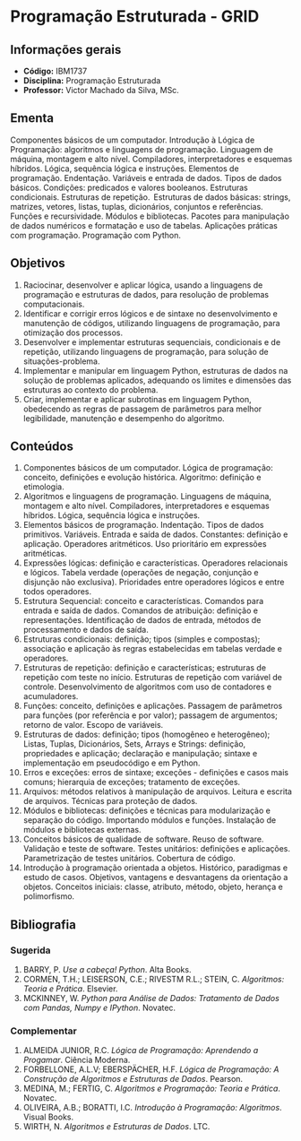 # Programação Estruturada - GRID

## Informações gerais

- **Código:** IBM1737
- **Disciplina:** Programação Estruturada
- **Professor:** Victor Machado da Silva, MSc.

## Ementa

Componentes básicos de um computador. Introdução à Lógica de Programação: algoritmos e linguagens de programação. Linguagem de máquina, montagem e alto nível. Compiladores, interpretadores e esquemas híbridos. Lógica, sequência lógica e instruções. Elementos de programação. Endentação. Variáveis e entrada de dados. Tipos de dados básicos. Condições: predicados e valores booleanos. Estruturas condicionais. Estruturas de repetição.  Estruturas de dados básicas: strings, matrizes, vetores, listas, tuplas, dicionários, conjuntos e referências. Funções e recursividade. Módulos e bibliotecas. Pacotes para manipulação de dados numéricos e formatação e uso de tabelas. Aplicações práticas com programação. Programação com Python.

## Objetivos

1. Raciocinar, desenvolver e aplicar lógica, usando a linguagens de programação e estruturas de dados, para resolução de problemas computacionais.
2. Identificar e corrigir erros lógicos e de sintaxe no desenvolvimento e manutenção de códigos, utilizando linguagens de programação, para otimização dos processos.
3. Desenvolver e implementar estruturas sequenciais, condicionais e de repetição, utilizando linguagens de programação, para solução de situações-problema.
4. Implementar e manipular em linguagem Python, estruturas de dados na solução de problemas aplicados, adequando os limites e dimensões das estruturas ao contexto do problema.
5. Criar, implementar e aplicar sub­rotinas em linguagem Python, obedecendo as regras de passagem de parâmetros para melhor legibilidade, manutenção e desempenho do algoritmo.

## Conteúdos

1. Componentes básicos de um computador. Lógica de programação: conceito, definições e evolução histórica. Algoritmo: definição e etimologia.
2. Algoritmos e linguagens de programação. Linguagens de máquina, montagem e alto nível. Compiladores, interpretadores e esquemas híbridos. Lógica, sequência lógica e instruções.
3. Elementos básicos de programação. Indentação. Tipos de dados primitivos. Variáveis. Entrada e saída de dados. Constantes: definição e aplicação. Operadores aritméticos. Uso prioritário em expressões aritméticas.
4. Expressões lógicas: definição e características. Operadores relacionais e lógicos. Tabela verdade (operações de negação, conjunção e disjunção não exclusiva). Prioridades entre operadores lógicos e entre todos operadores.
5. Estrutura Sequencial: conceito e características. Comandos para entrada e saída de dados. Comandos de atribuição: definição e representações. Identificação de dados de entrada, métodos de processamento e dados de saída.
6. Estruturas condicionais: definição; tipos (simples e compostas); associação e aplicação às regras estabelecidas em tabelas verdade e operadores.
7. Estruturas de repetição: definição e características; estruturas de repetição com teste no início. Estruturas de repetição com variável de controle. Desenvolvimento de algoritmos com uso de contadores e acumuladores.
8. Funções: conceito, definições e aplicações. Passagem de parâmetros para funções (por referência e por valor); passagem de argumentos; retorno de valor. Escopo de variáveis.
9. Estruturas de dados: definição; tipos (homogêneo e heterogêneo); Listas, Tuplas, Dicionários, Sets, Arrays e Strings: definição, propriedades e aplicação; declaração e manipulação; sintaxe e implementação em pseudocódigo e em Python.
10. Erros e exceções: erros de sintaxe; exceções - definições e casos mais comuns; hierarquia de exceções; tratamento de exceções.
11. Arquivos: métodos relativos à manipulação de arquivos. Leitura e escrita de arquivos. Técnicas para proteção de dados.
12. Módulos e bibliotecas: definições e técnicas para modularização e separação do código. Importando módulos e funções. Instalação de módulos e bibliotecas externas.
13. Conceitos básicos de qualidade de software. Reuso de software. Validação e teste de software. Testes unitários: definições e aplicações. Parametrização de testes unitários. Cobertura de código.
14. Introdução à programação orientada a objetos. Histórico, paradigmas e estudo de casos. Objetivos, vantagens e desvantagens da orientação a objetos. Conceitos iniciais: classe, atributo, método, objeto, herança e polimorfismo.

## Bibliografia

### Sugerida

1. BARRY, P. _Use a cabeça! Python_. Alta Books.
2. CORMEN, T.H.; LEISERSON, C.E.; RIVESTM R.L.; STEIN, C. _Algoritmos: Teoria e Prática_. Elsevier.
3. MCKINNEY, W. _Python para Análise de Dados: Tratamento de Dados com Pandas, Numpy e IPython_. Novatec.

### Complementar

1. ALMEIDA JUNIOR, R.C. _Lógica de Programação: Aprendendo a Progamar_. Ciência Moderna.
2. FORBELLONE, A.L.V; EBERSPÄCHER, H.F. _Lógica de Programação: A Construção de Algoritmos e Estruturas de Dados_. Pearson.
3. MEDINA, M.; FERTIG, C. _Algoritmos e Programação: Teoria e Prática_. Novatec.
4. OLIVEIRA, A.B.; BORATTI, I.C. _Introdução à Programação: Algoritmos_. Visual Books.
5. WIRTH, N. _Algoritmos e Estruturas de Dados_. LTC.
